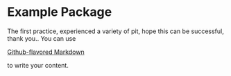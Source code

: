# Example Package



The first practice, experienced a variety of pit, hope this can be successful, thank you.. You can use

[Github-flavored Markdown](https://github.com/micang404/StudyHeadFirstPython)

to write your content.